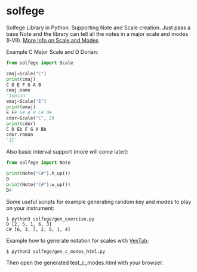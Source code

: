 # solfege
Solfege Library in Python. Supporting Note and Scale creation. Just pass a base Note and the library can tell all the notes in a major scale and modes (I-VII). [More Info on Scale and Modes](https://en.wikipedia.org/wiki/Mode_(music))

Example C Major Scale and D Dorian:

```python
from solfege import Scale

cmaj=Scale("C")
print(cmaj)
C D E F G A B
cmaj.name
'Ionian'
emaj=Scale("E")
print(emaj)
E F# G# A B C# D#
cdor=Scale("C", 2)
print(cdor)
C D Eb F G A Bb
cdor.roman
'II'
```

Also basic interval support (more will come later):
```python
from solfege import Note

print(Note("C#").h_up())
D
print(Note("C#").w_up())
D#
```

Some useful scripts for example generating random key and modes to play on your instrument:

```
$ python3 solfege/gen_exercise.py
D [2, 5, 1, 6, 3]
C# [6, 3, 7, 2, 5, 1, 4]
```

Example how to generate notation for scales with [VexTab](http://www.vexflow.com/vextab/):
```
$ python3 solfege/gen_c_modes_html.py
```
Then open the generated test_c_modes.html with your browser.
